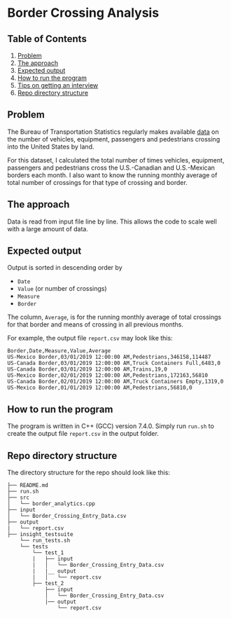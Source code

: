 # Border Crossing Analysis

## Table of Contents
1. [Problem](README.md#problem)
1. [The approach](README.md#the-approach)
1. [Expected output](README.md#expected-output)
1. [How to run the program](README.md#how-to-run-the-program)
1. [Tips on getting an interview](README.md#tips-on-getting-an-interview)
1. [Repo directory structure](README.md#repo-directory-structure)

## Problem

The Bureau of Transportation Statistics regularly makes available [data](https://data.transportation.gov/api/views/keg4-3bc2/rows.csv?accessType=DOWNLOAD) on the number of vehicles, equipment, passengers and pedestrians crossing into the United States by land.

For this dataset, I calculated the total number of times vehicles, equipment, passengers and pedestrians cross the U.S.-Canadian and U.S.-Mexican borders each month. I also want to know the running monthly average of total number of crossings for that type of crossing and border.

## The approach

Data is read from input file line by line. This allows the code to scale well with a large amount of data.

## Expected output

Output is sorted in descending order by 
* `Date`
* `Value` (or number of crossings)
* `Measure`
* `Border`

The column, `Average`, is for the running monthly average of total crossings for that border and means of crossing in all previous months.

For example, the output file `report.csv` may look like this:

```
Border,Date,Measure,Value,Average
US-Mexico Border,03/01/2019 12:00:00 AM,Pedestrians,346158,114487
US-Canada Border,03/01/2019 12:00:00 AM,Truck Containers Full,6483,0
US-Canada Border,03/01/2019 12:00:00 AM,Trains,19,0
US-Mexico Border,02/01/2019 12:00:00 AM,Pedestrians,172163,56810
US-Canada Border,02/01/2019 12:00:00 AM,Truck Containers Empty,1319,0
US-Mexico Border,01/01/2019 12:00:00 AM,Pedestrians,56810,0

```

## How to run the program

The program is written in C++ (GCC) version 7.4.0. Simply run `run.sh` to create the output file `report.csv` in the output folder.

## Repo directory structure

The directory structure for the repo should look like this:

    ├── README.md
    ├── run.sh
    ├── src
    │   └── border_analytics.cpp
    ├── input
    │   └── Border_Crossing_Entry_Data.csv
    ├── output
    |   └── report.csv
    ├── insight_testsuite
        └── run_tests.sh
        └── tests
            └── test_1
            |   ├── input
            |   │   └── Border_Crossing_Entry_Data.csv
            |   |__ output
            |   │   └── report.csv
            ├── test_2
                ├── input
                │   └── Border_Crossing_Entry_Data.csv
                |── output
                    └── report.csv

